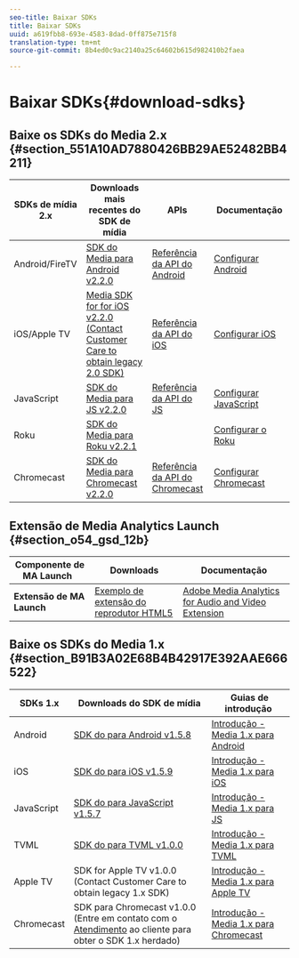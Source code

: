 ```yaml
---
seo-title: Baixar SDKs
title: Baixar SDKs
uuid: a619fbb8-693e-4583-8dad-0ff875e715f8
translation-type: tm+mt
source-git-commit: 8b4ed0c9ac2140a25c64602b615d982410b2faea

---
```



# Baixar SDKs{#download-sdks}

## Baixe os SDKs do Media 2.x {#section_551A10AD7880426BB29AE52482BB4211}

| SDKs de mídia 2.x | Downloads mais recentes do SDK de mídia |  APIs   |  Documentação  |
| --- | --- | --- | --- |
| Android/FireTV | [SDK do Media para Android v2.2.0](https://github.com/Adobe-Marketing-Cloud/media-sdks/releases/tag/android-v2.2.0) | [Referência da API do Android](https://adobe-marketing-cloud.github.io/media-sdks/reference/android/) | [Configurar Android](/help/sdk-implement/setup/set-up-android.md) |
| iOS/Apple TV | [Media SDK for for iOS v2.2.0 (Contact Customer Care  to obtain legacy 2.0 SDK)](https://github.com/Adobe-Marketing-Cloud/media-sdks/releases/tag/ios-v2.2.0)[](https://helpx.adobe.com/marketing-cloud/contact-support.html) | [Referência da API do iOS](https://adobe-marketing-cloud.github.io/media-sdks/reference/ios/) | [Configurar iOS](/help/sdk-implement/setup/set-up-ios.md) |
| JavaScript | [SDK do Media para JS v2.2.0](https://github.com/Adobe-Marketing-Cloud/media-sdks/releases/tag/js-v2.2.0) | [Referência da API do JS](https://adobe-marketing-cloud.github.io/media-sdks/reference/javascript/) | [Configurar JavaScript](/help/sdk-implement/setup/set-up-js.md) |
| Roku | [SDK do Media para Roku v2.2.1](https://github.com/Adobe-Marketing-Cloud/media-sdks/releases/tag/roku-v2.2.1) |  | [Configurar o Roku](/help/sdk-implement/setup/set-up-roku.md) |
| Chromecast | [SDK do Media para Chromecast v2.2.0](https://github.com/Adobe-Marketing-Cloud/media-sdks/releases/tag/chromecast-v2.2.0) | [Referência da API do Chromecast](https://adobe-marketing-cloud.github.io/media-sdks/reference/chromecast/) | [Configurar Chromecast](/help/sdk-implement/setup/set-up-chromecast.md) |

<!--
## Download the Adobe Nielsen 2.x SDKs {#section_ih5_vpz_p1b}

|  &nbsp;Adobe Nielsen 2.x SDKs&nbsp; | Latest&nbsp;Media&nbsp;SDK&nbsp;Downloads&nbsp; | Nielsen&nbsp;Implementation&nbsp;Guides&nbsp; |
|---|---|---|
| **Android** | [VHL for Android v.2.0.1N](https://adobecertifiedmetrics.zendesk.com/hc/en-us/articles/115002514727-VHL-version-2-0-x-N-GA-Release) | [Android 2.1](/help/nielsen-partnership/dcr-impl/dcr-android-impl-2.1.md) |
| **iOS** | [VHL for iOS v.2.0.1N](https://adobecertifiedmetrics.zendesk.com/hc/en-us/articles/115002514727-VHL-version-2-0-x-N-GA-Release) | [iOS 2.1](/help/nielsen-partnership/dcr-impl/dcr-ios-impl-2.1.md) |
| **JavaScript** | [VHL for JavaScript v.2.0.1N](https://adobecertifiedmetrics.zendesk.com/hc/en-us/articles/115002514727-VHL-version-2-0-x-N-GA-Release) | [JavaScript 2.1](/help/nielsen-partnership/dcr-impl/dcr-js-impl-2.1.md) |
-->

## Extensão de Media Analytics Launch {#section_o54_gsd_12b}

| Componente de MA Launch   | Downloads | Documentação |
|---|---|---|
| **Extensão de MA Launch** | [Exemplo de extensão do reprodutor HTML5](https://github.com/adobe/reactor-adobe-va-sample-player) | [Adobe Media Analytics for Audio and Video Extension](https://docs.adobelaunch.com/extension-reference/web/adobe-media-analytics-for-audio-and-video-extension) |

## Baixe os SDKs do Media 1.x {#section_B91B3A02E68B4B42917E392AAE666522}

| SDKs 1.x |  Downloads do SDK de mídia |  Guias de introdução |
| --- | --- | --- |
| Android | [SDK do para Android v1.5.8](https://github.com/Adobe-Marketing-Cloud/video-heartbeat/releases/tag/android-v1.5.8) | [Introdução - Media 1.x para Android](setup/vhl-dev-guide-v15_android.pdf) |
| iOS | [SDK do para iOS v1.5.9](https://github.com/Adobe-Marketing-Cloud/video-heartbeat/releases/tag/ios-v1.5.9) | [Introdução - Media 1.x para iOS](setup/vhl-dev-guide-v15_ios.pdf) |
| JavaScript | [SDK do para JavaScript v1.5.7](https://github.com/Adobe-Marketing-Cloud/video-heartbeat/releases/tag/js-v1.5.7) | [Introdução - Media 1.x para JS](setup/vhl-dev-guide-v15_js.pdf) |
| TVML | [SDK do para TVML v1.0.0](https://github.com/Adobe-Marketing-Cloud/video-heartbeat/releases/tag/tvml-v1.0.0) | [Introdução - Media 1.x para TVML](setup/vhl_tvml.pdf) |
| Apple TV | SDK for Apple TV v1.0.0 (Contact Customer Care to obtain legacy 1.x SDK)[](https://helpx.adobe.com/marketing-cloud/contact-support.html) | [Introdução - Media 1.x para Apple TV](setup/vhl-dev-guide-v1x_appletv.pdf) |
| Chromecast | SDK para Chromecast v1.0.0 (Entre em contato com o [Atendimento](https://helpx.adobe.com/marketing-cloud/contact-support.html) ao cliente para obter o SDK 1.x herdado) | [Introdução - Media 1.x para Chromecast](setup/chromecast_1.x_sdk.pdf) |

